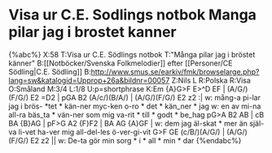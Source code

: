 # Visa ur C.E. Sodlings notbok Manga pilar jag i brostet kanner

{%abc%}
X:58
T:Visa ur C.E. Södlings notbok
T:"Många pilar jag i bröstet känner"
B:[[Notböcker/Svenska Folkmelodier]] efter [[Personer/CE Södling|C.E. Södling]]
B:http://www.smus.se/earkiv/fmk/browselarge.php?lang=sw&katalogid=Upprop+26a&bildnr=00057
Z:Nils L
R:Polska
R:Visa
O:Småland
M:3/4
L:1/8
U:p=shortphrase
K:Em
{A}G>F E>^D EF | (A/G/)(F/G/) E2 =D2 | pGA B2 (A/c/)(B/A/) | (A/G/)(F/G/) E2 z2 :|
w: mång-a pi-lar jag i brös- *tet * kän-ner myc-ken o-ro * det * kän_ner * jag
w: en av mi-na all-ra bäs_ta * vän-ner som mig va-rit * till * godt * be_hag
pG>A B2 AB | cB BA {B}AG | pF>G A2 {F}F2 | BA AG {A}GF |
w: dem jag äl-skat * mer än själ-va li-vet ha-ver mig all-del-les ö-ver-gi-vit
G>F GE (c/B/)(A/G/) | (A/G/)(F/G/) E2 z2 ||
w: De-ta gör min sorg * i * all * min * dar
{%endabc%}
